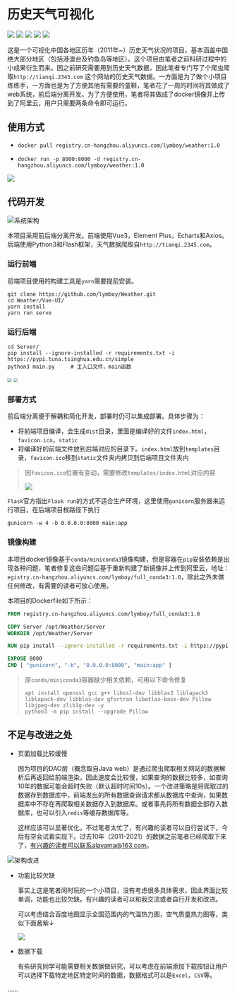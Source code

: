 # 历史天气可视化

![](https://itbird.oss-cn-beijing.aliyuncs.com/img-md/2022/01/09/Weather-v1.0-informational.svg)  ![](https://itbird.oss-cn-beijing.aliyuncs.com/img-md/2022/01/09/vue-v3.2.26-green.svg) ![](https://itbird.oss-cn-beijing.aliyuncs.com/img-md/2022/01/09/element--plus-v1.3.0-orange.svg)  ![](https://itbird.oss-cn-beijing.aliyuncs.com/img-md/2022/01/09/Flask-v2.0.2-green.svg) ![](https://itbird.oss-cn-beijing.aliyuncs.com/img-md/2022/01/09/liscense.svg)

这是一个可视化中国各地区历年（2011年~）历史天气状况的项目，基本涵盖中国绝大部分地区（包括港澳台及钓鱼岛等地区）。这个项目由笔者之前科研过程中的小成果衍生而来。因之前研究需要用到历史天气数据，因此笔者专门写了个爬虫爬取`http://tianqi.2345.com` 这个网站的历史天气数据。一方面是为了做个小项目练练手，一方面也是为了方便其他有需要的童鞋，笔者花了一周的时间将其做成了web系统，前后端分离开发。为了方便使用，笔者将其做成了docker镜像并上传到了阿里云，用户只需要两条命令即可运行。

## 使用方式

+ ```shell
  docker pull registry.cn-hangzhou.aliyuncs.com/lymboy/weather:1.0
  ```

+ ```shell
  docker run -p 8000:8000 -d registry.cn-hangzhou.aliyuncs.com/lymboy/weather:1.0
  ```

![](https://itbird.oss-cn-beijing.aliyuncs.com/img-md/2022/01/09/image-20220109223034013.png)

## 代码开发

![系统架构](https://itbird.oss-cn-beijing.aliyuncs.com/img-md/2022/01/09/architecture.png)

本项目采用前后端分离开发。前端使用Vue3，Element Plus，Echarts和Axios。后端使用Python3和Flash框架，天气数据爬取自`http://tianqi.2345.com`。

### 运行前端

前端项目使用的构建工具是`yarn`需要提前安装。

```shell
git clone https://github.com/lymboy/Weather.git
cd Weather/Vue-UI/
yarn install
yarn run serve
```

### 运行后端

```shell
cd Server/
pip install --ignore-installed -r requirements.txt -i https://pypi.tuna.tsinghua.edu.cn/simple
python3 main.py		# 主入口文件，main函数
```

<img src="https://itbird.oss-cn-beijing.aliyuncs.com/img-md/2022/01/09/image-20220109215546382.png" style="zoom: 60%;" /> <img src="https://itbird.oss-cn-beijing.aliyuncs.com/img-md/2022/01/09/image-20220109215435316.png" style="zoom:60%;" /> 

### 部署方式

前后端分离便于解耦和简化开发，部署时仍可以集成部署。具体步骤为：

+ 将前端项目编译，会生成`dist`目录，里面是编译好的文件`index.html`，`favicon.ico`，`static`
+ 将编译好的前端文件放到后端对应的目录下。`index.html`放到`templates`目录，`favicon.ico`移到`static`文件夹内拷贝到后端项目文件夹内

> 因`favicon.ico`位置有变动，需要修改`templates/index.html`对应内容
>
> ![](https://itbird.oss-cn-beijing.aliyuncs.com/img-md/2022/01/09/image-20220109222505750.png)

`Flask`官方指出`Flask run`的方式不适合生产环境，这里使用`gunicorn`服务器来运行项目，在后端项目根路径下执行

```shell
gunicorn -w 4 -b 0.0.0.0:8000 main:app
```

### 镜像构建

本项目docker镜像基于`conda/miniconda3`镜像构建，但是容器在`pip`安装依赖是出现各种问题，笔者修复这些问题后基于重新构建了新镜像并上传到阿里云，地址：`egistry.cn-hangzhou.aliyuncs.com/lymboy/full_conda3:1.0`，除此之外未做任何修改，有需要的读者可放心使用。

本项目的Dockerfile如下所示：

```dockerfile
FROM registry.cn-hangzhou.aliyuncs.com/lymboy/full_conda3:1.0

COPY Server /opt/Weather/Server
WORKDIR /opt/Weather/Server

RUN pip install --ignore-installed -r requirements.txt -i https://pypi.tuna.tsinghua.edu.cn/simple

EXPOSE 8000
CMD [ "gunicorn", "-b", "0.0.0.0:8000", "main:app" ]
```

> 原`conda/miniconda3`容器缺少相关依赖，可用以下命令修复
>
> ```shell
> apt install openssl gcc g++ libssl-dev libblas3 liblapack3 liblapack-dev libblas-dev gfortran libatlas-base-dev Pillow libjpeg-dev zlib1g-dev -y
> python3 -m pip install --upgrade Pillow
> ```

## 不足与改进之处

+ 页面加载比较缓慢

  因为项目的DAO层（概念取自Java web）是通过爬虫爬取相关网站的数据解析后再返回给前端渲染，因此速度会比较慢，如果查询的数据比较多，如查询10年的数据可能会超时失败（默认超时时间10s）。一个改进策略是将爬取过的数据存到数据库中，前端发出的所有数据查询请求都从数据库中查询，如果数据库中不存在再爬取相关数据存入到数据库。或者事先将所有数据全部存入数据库，也可以引入`redis`等缓存数据库等。

  这样应该可以显著优化，不过笔者太忙了，有兴趣的读者可以自行尝试下，今后有空会试着实现下。过去10年（2011-2021）的数据之前笔者已经爬取下来了，有兴趣的读者可以联系alayama@163.com。

![架构改进](https://itbird.oss-cn-beijing.aliyuncs.com/img-md/2022/01/09/architecture-advance.png)

+ 功能比较欠缺

  事实上这是笔者闲时玩的一个小项目，没有考虑很多具体需求，因此界面比较单调，功能也比较欠缺。有兴趣的读者可以和我交流或者自行开发和改进。

  可以考虑结合百度地图显示全国范围内的气温热力图，空气质量热力图等，类似下面酱紫↓

  ![](https://itbird.oss-cn-beijing.aliyuncs.com/img-md/2022/01/09/image-20220109231110744.png)

+ 数据下载

  有些研究同学可能需要相关数据做研究，可以考虑在前端添加下载按钮让用户可以选择下载特定地区特定时间的数据，数据格式可以是`Excel`，`CSV`等。

……



